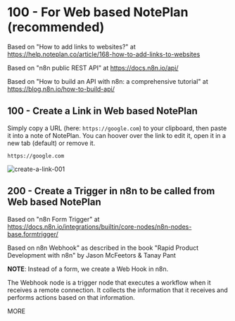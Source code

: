 # 100 - For Web based NotePlan (recommended)

Based on "How to add links to websites?" at https://help.noteplan.co/article/168-how-to-add-links-to-websites

Based on "n8n public REST API" at https://docs.n8n.io/api/

Based on "How to build an API with n8n: a comprehensive tutorial" at https://blog.n8n.io/how-to-build-api/

## 100 - Create a Link in Web based NotePlan

Simply copy a URL (here: ```https://google.com```) to your clipboard, then paste it into a note of NotePlan. You can hoover over the link to edit it, open it in a new tab (default) or remove it.

```
https://google.com
```

![create-a-link-001](https://github.com/vanHeemstraSystems/noteplan/assets/1499433/3e2adbd7-2f66-405b-8075-b9ccd286a127)

## 200 - Create a Trigger in n8n to be called from Web based NotePlan

Based on "n8n Form Trigger" at https://docs.n8n.io/integrations/builtin/core-nodes/n8n-nodes-base.formtrigger/

Based on n8n Webhook" as described in the book "Rapid Product Development with n8n" by Jason McFeetors & Tanay Pant

**NOTE**: Instead of a form, we create a Web Hook in n8n.

The Webhook node is a trigger node that executes a workflow when it receives a remote connection. It collects the information that it receives and performs actions based on that information.

MORE
